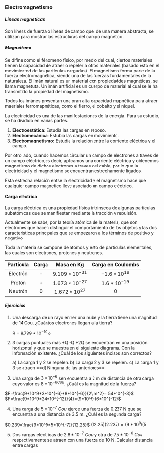 ### Electromagnetismo
##### Lineas magneticas
Son líneas de fuerza o líneas de campo que, de una manera abstracta, se utilizan para mostrar las estructuras del campo magnético.

##### Magnetismo
Se difine como el fénomeno físico, por medio del cual, ciertos materiales tienen la capacidad de atraer o repeler a otros materiales (basado esto en el movimientod de las partículas cargadas). El magnetismo forma parte de la fuerza electromagnética, siendo una de las fuerzas fundamentales de la naturaleza. El imán natural es un material con propiedaddes magnéticas, se llama magnetuta. Un imán artificial es un cuerpo de material al cual se le ha transmitido la propiedad del magnetismo.

Todos los imánes presentan una pran alta capacidad mapnética para atraer maeriales ferromapnéticas, como el fierro, el cobalto y el niquel.

La electricidad es una de las manifestaciones de la energía. Para su estudio, se ha dividido en varias partes.

1. **Electroestática:** Estudia las cargas en reposo.
2. **Electromecánica:** Estubia las cargas en movimiento.
3. **Electromagnetismo:** Estudia la relación entre la corriente eléctrica y el campo.
 
Por otro lado, cuando hacemos circular un campo de electrones a traves de un campo eléctrico,es decir, aplicamos una corriente eléctrica y obtenemos magnetismo de dichos electrones a traves del cable, por lo que la electricidad y el magnetismo se encuentran estrechamente ligados.
 
Esta estrecha relación entse la electricidad y el magnetismo hace que cualquier campo magnetico lleve asociado un campo eléctrico.
 
#### Carga eléctrica
La carga eléctrica es una propiedad física intrinseca de algunas partículas subatómicas que se manifiestan mediante la tracción y repulsión.

Actualmente se sabe, por la teoría atómica de la materia, que son electrones que hacen distinguir el comportamiento de los objetos y las dos caracteristicas principales que se empezaron a  los términos de positivo y negativo.

Toda la materia se compone de atómos y esto de partículas elementales, las cuales son electrones, protones y neutrones. 

|Partícula|Carga|Masa en Kg|Carga en Coulombs|
|:-:|:-:|:-:|:-:|
|Electrón|-|$9.109*10^{-31}$|$-1.6*10^{19}$ 
|Protón|+|$1.673*10^{-27}$|$1.6*10^{-19}$|
|Neutrón|$0$|$1.672*10^{27}$|$0$

##### Ejercicios
1. Una descarga de un rayo entrer una nube y la tierra tiene una magnitud de 14 Cou. ¿Cuántos electrones llegan a la tierra?

	R = $8.739*10^{-19}\ e$

2. 3 cargas puntuales más +Q -Q +2Q se encuentran en una posición horizontal y que se muestra en el siguiente diagrama. Con la información existente. ¿Cuál de los siguientes incisos son correctos?

	a) La carga 1 y 2 se repelen.
	b) La carga 2 y 3 se repelen.
	c) La carga 1 y 3 se atraen
	==d) Ninguna de las anteriores==

3. Una carga de $3*10^{-6}$ sen encuentra a 2 m de distancia de otra carga cuyo valor es $8*10^{-6 Cou}$. ¿Cuál es la magnitud de la fuerza?

$F=\frac{9*10^9*3*10^{-6}*8*10^{-6}}{2\ m^2}= 54*10^{-3}$
$F=\frac{9*10^9*24*10^{-12}}{4}=(9*10^9)(6*10^{-12}$

4. Una carga de $5*10^{-7}\ Cou$ ejerce una fuerza de 0.237 N que se encuentra a una distancia de 3.5 m. ¿Cuál es la segunda carga?

$0.239=\frac{9*10^9*5*10^{-7}}{12.25}$
$(12.25)(2.237)=(9*10^9)(5$

5. Dos cargas electricas de $2.8*10^{-7}\ Cou$ y otra de $7.5*10^{-6}\ Cou$ respectivamente se atraen con una fuerza de 10 N. Calcular distancia entre cargas